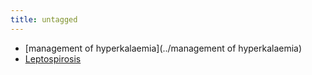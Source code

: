 ```yaml
---
title: untagged
---
```


-   [management of hyperkalaemia](../management of hyperkalaemia)
-   [Leptospirosis](../Leptospirosis)
